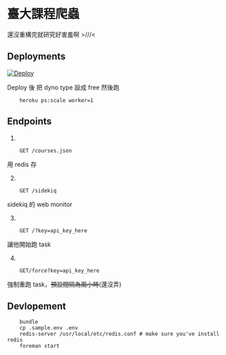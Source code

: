 臺大課程爬蟲
===========

還沒重構完就研究好害羞啊 >///<

## Deployments

[![Deploy](https://www.herokucdn.com/deploy/button.png)](https://heroku.com/deploy?template=https://github.com/colorgy/crawler-NTU-course/tree/master)

Deploy 後
把 dyno type 設成 free 然後跑
```
    heroku ps:scale worker=1
```


## Endpoints

1.
```
    GET /courses.json
```
用 redis 存


2.
```
    GET /sidekiq
```
sidekiq 的 web monitor

3.
```
    GET /?key=api_key_here
```
讓他開始跑 task

4.
```
    GET/force?key=api_key_here
```
強制重跑 task，<del>預設間隔為兩小時</del>(還沒弄)

## Devlopement

```
    bundle
    cp .sample.env .env
    redis-server /usr/local/etc/redis.conf # make sure you've install redis
    foreman start
```
